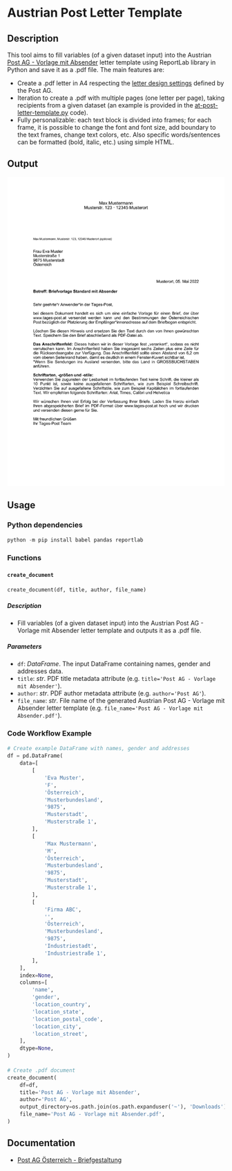# Austrian Post Letter Template

## Description

This tool aims to fill variables (of a given dataset input) into the Austrian [Post AG - Vorlage mit Absender](https://www.einfach-brief.at/fe/assets/files/EinfachBrief-Vorlage-Musterbrief_Standard_mit_Absender.docx) letter template using ReportLab library in Python and save it as a .pdf file. The main features are:

- Create a .pdf letter in A4 respecting the [letter design settings](https://www.einfach-brief.at/fe/vorlagen) defined by the Post AG.
- Iteration to create a .pdf with multiple pages (one letter per page), taking recipients from a given dataset (an example is provided in the [at-post-letter-template.py](at-post-letter-template.py) code).
- Fully personalizable: each text block is divided into frames; for each frame, it is possible to change the font and font size, add boundary to the text frames, change text colors, etc. Also specific words/sentences can be formatted (bold, italic, etc.) using simple HTML.

## Output

<p align="center">
<img src="./media/output.png" alt="Output" width=510 high=720>
</p>

## Usage

### Python dependencies

```.ps1
python -m pip install babel pandas reportlab
```

### Functions

#### `create_document`

```.py
create_document(df, title, author, file_name)
```

##### Description

- Fill variables (of a given dataset input) into the Austrian Post AG - Vorlage mit Absender letter template and outputs it as a .pdf file.

##### Parameters

- `df`: _DataFrame_. The input DataFrame containing names, gender and addresses data.
- `title`: _str_. PDF title metadata attribute (e.g. `title='Post AG - Vorlage mit Absender'`).
- `author`: _str_. PDF author metadata attribute (e.g. `author='Post AG'`).
- `file_name`: _str_. File name of the generated Austrian Post AG - Vorlage mit Absender letter template (e.g. `file_name='Post AG - Vorlage mit Absender.pdf'`).

### Code Workflow Example

```.py
# Create example DataFrame with names, gender and addresses
df = pd.DataFrame(
    data=[
        [
            'Eva Muster',
            'F',
            'Österreich',
            'Musterbundesland',
            '9875',
            'Musterstadt',
            'Musterstraße 1',
        ],
        [
            'Max Mustermann',
            'M',
            'Österreich',
            'Musterbundesland',
            '9875',
            'Musterstadt',
            'Musterstraße 1',
        ],
        [
            'Firma ABC',
            '',
            'Österreich',
            'Musterbundesland',
            '9875',
            'Industriestadt',
            'Industriestraße 1',
        ],
    ],
    index=None,
    columns=[
        'name',
        'gender',
        'location_country',
        'location_state',
        'location_postal_code',
        'location_city',
        'location_street',
    ],
    dtype=None,
)

# Create .pdf document
create_document(
    df=df,
    title='Post AG - Vorlage mit Absender',
    author='Post AG',
    output_directory=os.path.join(os.path.expanduser('~'), 'Downloads'),
    file_name='Post AG - Vorlage mit Absender.pdf',
)
```

## Documentation

- [Post AG Österreich - Briefgestaltung](https://www.einfach-brief.at/fe/vorlagen)
